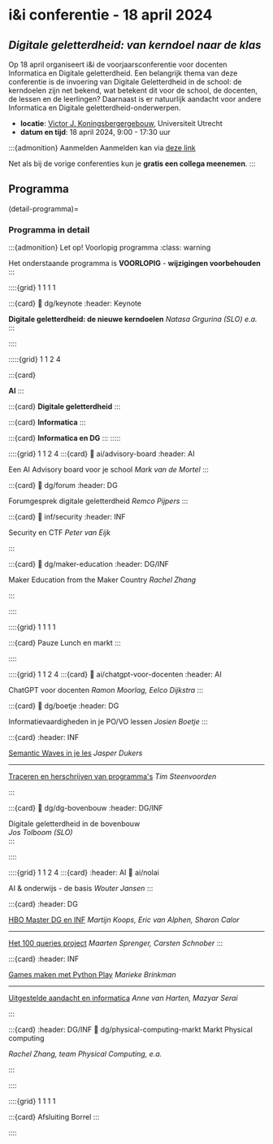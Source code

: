 # i&i conferentie - 18 april 2024

## *Digitale geletterdheid: van kerndoel naar de klas*

Op 18 april organiseert i&i de voorjaarsconferentie voor docenten Informatica en Digitale
geletterdheid. Een belangrijk thema van deze conferentie is de invoering van Digitale
Geletterdheid in de school: de kerndoelen zijn net bekend, wat betekent dit voor de
school, de docenten, de lessen en de leerlingen?
Daarnaast is er natuurlijk aandacht voor andere Informatica en
Digitale geletterdheid-onderwerpen.

* **locatie**: [Victor J. Koningsbergergebouw](https://www.uu.nl/victor-j-koningsbergergebouw),
  Universiteit Utrecht  
* **datum en tijd**: 18 april 2024, 9:00 - 17:30 uur
  
:::{admonition} Aanmelden
Aanmelden kan via [deze link](https://www.smink-registratie.nl/ieni/)

Net als bij de vorige conferenties kun je **gratis een collega meenemen**.
:::

## Programma


(detail-programma)=
### Programma in detail

:::{admonition} Let op! Voorlopig programma
:class: warning

Het onderstaande programma is **VOORLOPIG** - **wijzigingen voorbehouden**
:::

::::{grid} 1 1 1 1

:::{card}
:link: dg/keynote
:header: Keynote

**Digitale geletterdheid: de nieuwe kerndoelen**
*Natasa Grgurina (SLO) e.a.*
:::

::::

:::::{grid} 1 1 2 4


:::{card}

**AI**
:::


:::{card}
**Digitale geletterdheid**
:::

:::{card}
**Informatica**
:::

:::{card}
**Informatica en DG**
:::
:::::

::::{grid} 1 1 2 4
:::{card}
:link: ai/advisory-board
:header: AI

Een AI Advisory board voor je school
*Mark van de Mortel*
:::

:::{card}
:link: dg/forum
:header: DG

Forumgesprek digitale geletterdheid 
*Remco Pijpers*
:::

:::{card}
:link: inf/security
:header: INF

Security en CTF *Peter van Eijk*

:::

:::{card}
:link: dg/maker-education
:header: DG/INF

Maker Education from the Maker Country *Rachel Zhang*

:::


::::

::::{grid} 1 1 1 1

:::{card} Pauze
Lunch en markt
:::

::::

::::{grid} 1 1 2 4
:::{card}
:link: ai/chatgpt-voor-docenten
:header: AI

ChatGPT voor docenten
*Ramon Moorlag, Eelco Dijkstra*
:::

:::{card}
:link: dg/boetje
:header: DG

Informatievaardigheden in je PO/VO lessen
*Josien Boetje*
:::

:::{card}
:header: INF

[Semantic Waves in je les](inf/semantic-wave) *Jasper Dukers*

---

[Traceren en herschrijven van programma's](inf/traceren) *Tim Steenvoorden*

:::

:::{card}
:link: dg/dg-bovenbouw
:header: DG/INF 

Digitale geletterdheid in de bovenbouw  
*Jos Tolboom (SLO)*  
:::


::::

::::{grid} 1 1 2 4
:::{card}
:header: AI
:link: ai/nolai

AI & onderwijs - de basis *Wouter Jansen*
:::

:::{card}
:header: DG

[HBO Master DG en INF](dg/hbo-master) *Martijn Koops, Eric van Alphen, Sharon Calor*

---

[Het 100 queries project](dg/honderd-queries)
*Maarten Sprenger, Carsten Schnober*
:::

:::{card}
:header: INF 

[Games maken met Python Play](inf/python-play) *Marieke Brinkman*

---

[Uitgestelde aandacht en informatica](inf/programmeren-en-design)
*Anne van Harten, Mazyar Serai*

:::



:::{card}
:header: DG/INF 
:link: dg/physical-computing-markt
Markt Physical computing

*Rachel Zhang, team Physical Computing, e.a.*

:::


::::



::::{grid} 1 1 1 1

:::{card} Afsluiting
Borrel
:::

::::
